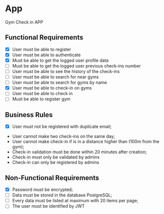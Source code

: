 # App

Gym Check in APP

## Functional Requirements
- [x] User must be able to register
- [x] User must be able to authenticate
- [x] Must be able to get the logged user profile data
- [ ] Must be able to get the logged user previous check-ins number
- [ ] User must be able to see the history of the check-ins
- [ ] User must be able to search for near gyms
- [ ] User must be able to search for gyms by name 
- [x] User must be able to check-in on gyms 
- [ ] User must be able to check in
- [ ] Must be able to register gym

## Business Rules
- [x] User must not be registered with duplicate email;
- User cannot make two check-ins on the same day;
- User cannot make check-in if is in a distance higher than (100m from the gym);
- Check-in validation must be done within 20 minutes after creation;
- Check-in must only be validated by admins
- Check-in can only be registered by admins

## Non-Functional Requirements
- [x] Password must be encrypted;
- [ ] Data must be stored in the database PostgreSQL;
- [ ] Every data must be listed at maximum with 20 items per page;
- [ ] The user must be identified by JWT